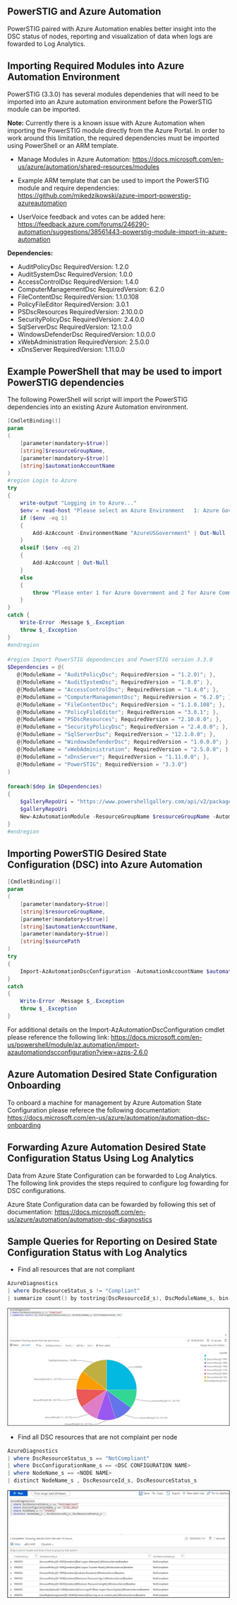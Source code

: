 ## PowerSTIG and Azure Automation
PowerSTIG paired with Azure Automation enables better insight into the DSC status of nodes, reporting and visualization of data when logs are fowarded to Log Analytics. 

## Importing Required Modules into Azure Automation Environment 
PowerSTIG (3.3.0) has several modules dependenies that will need to be imported into an Azure automation environment before the PowerSTIG module can be imported. 

**Note:** Currently there is a known issue with Azure Automation when importing the PowerSTIG module directly from the Azure Portal. In order to work around this limitation, the required dependencies must be imported using PowerShell or an ARM template. 

* Manage Modules in Azure Automation: https://docs.microsoft.com/en-us/azure/automation/shared-resources/modules

* Example ARM template that can be used to import the PowerSTIG module and require dependencies:  https://github.com/mikedzikowski/azure-import-powerstig-azureautomation   

* UserVoice feedback and votes can be added here:  https://feedback.azure.com/forums/246290-automation/suggestions/38561443-powerstig-module-import-in-azure-automation 

**Dependencies:** 
* AuditPolicyDsc RequiredVersion: 1.2.0
* AuditSystemDsc  RequiredVersion: 1.0.0
* AccessControlDsc RequiredVersion: 1.4.0
* ComputerManagementDsc RequiredVersion: 6.2.0
* FileContentDsc RequiredVersion: 1.1.0.108
* PolicyFileEditor RequiredVersion: 3.0.1
* PSDscResources RequiredVersion: 2.10.0.0
* SecurityPolicyDsc RequiredVersion: 2.4.0.0
* SqlServerDsc RequiredVersion: 12.1.0.0
* WindowsDefenderDsc RequiredVersion: 1.0.0.0
* xWebAdministration RequiredVersion: 2.5.0.0
* xDnsServer RequiredVersion: 1.11.0.0

## Example PowerShell that may be used to import PowerSTIG dependencies

The following PowerShell will script will import the PowerSTIG dependencies into an existing Azure Automation environment. 

```powershell
[CmdletBinding()] 
param 
(  
    [parameter(mandatory=$true)]
    [string]$resourceGroupName,
    [parameter(mandatory=$true)]
    [string]$automationAccountName
) 
#region Login to Azure
try
{
    write-output "Logging in to Azure..." 
    $env = read-host "Please select an Azure Environment   1: Azure Government  or  2: Azure Commercial"
    if ($env -eq 1)
    {    
        Add-AzAccount -EnvironmentName "AzureUSGovernment" | Out-Null
    }
    elseif ($env -eq 2)
    {
        Add-AzAccount | Out-Null
    }
    else
    {
        throw "Please enter 1 for Azure Government and 2 for Azure Commercial"
    }
}
catch {
    Write-Error -Message $_.Exception
    throw $_.Exception
}
#endregion 

#region Import PowerSTIG dependencies and PowerSTIG version 3.3.0
$Dependencies = @(
   @{ModuleName = "AuditPolicyDsc"; RequiredVersion = "1.2.0)"; }, 
   @{ModuleName = "AuditSystemDsc"; RequiredVersion = "1.0.0"; },
   @{ModuleName = "AccessControlDsc"; RequiredVersion = "1.4.0"; },
   @{ModuleName = "ComputerManagementDsc"; RequiredVersion = "6.2.0"; },
   @{ModuleName = "FileContentDsc"; RequiredVersion = "1.1.0.108"; },
   @{ModuleName = "PolicyFileEditor"; RequiredVersion = "3.0.1"; },
   @{ModuleName = "PSDscResources"; RequiredVersion = "2.10.0.0"; },
   @{ModuleName = "SecurityPolicyDsc"; RequiredVersion = "2.4.0.0"; },
   @{ModuleName = "SqlServerDsc"; RequiredVersion = "12.1.0.0"; },
   @{ModuleName = "WindowsDefenderDsc"; RequiredVersion = "1.0.0.0"; },
   @{ModuleName = "xWebAdministration"; RequiredVersion = "2.5.0.0"; }
   @{ModuleName = "xDnsServer"; RequiredVersion = "1.11.0.0"; },
   @{ModuleName = "PowerSTIG"; RequiredVersion = "3.3.0"}
)

foreach($dep in $Dependencies)
{
    $galleryRepoUri = "https://www.powershellgallery.com/api/v2/package/" + $dep.ModuleName + "/" + $dep.RequiredVersion
    $galleryRepoUri
    New-AzAutomationModule -ResourceGroupName $resourceGroupName -AutomationAccountName $automationAccountName -Name $dep.ModuleName -ContentLink $galleryRepoUri
}
#endregion 
``` 

## Importing PowerSTIG Desired State Configuration (DSC) into Azure Automation
```powershell
[CmdletBinding()] 
param 
(  
    [parameter(mandatory=$true)]
    [string]$resourceGroupName,
    [parameter(mandatory=$true)]
    [string]$automationAccountName,
    [parameter(mandatory=$true)]
    [string]$sourcePath
) 
try 
{
    Import-AzAutomationDscConfiguration -AutomationAccountName $automationAccountName -ResourceGroupName $resourceGroupName -SourcePath $sourcePath -Force
}
catch
{
    Write-Error -Message $_.Exception
    throw $_.Exception
}
```

For additional details on the Import-AzAutomationDscConfiguration cmdlet please reference the following link: 
https://docs.microsoft.com/en-us/powershell/module/az.automation/import-azautomationdscconfiguration?view=azps-2.6.0

## Azure Automation Desired State Configuration Onboarding 

To onboard a machine for management by Azure Automation State Configuration please referece the following documentation: https://docs.microsoft.com/en-us/azure/automation/automation-dsc-onboarding 

## Forwarding Azure Automation Desired State Configuration Status Using Log Analytics

Data from Azure State Configuration can be forwarded to Log Analytics. The following link provides the steps required to configure log fowarding for DSC configurations. 

Azure State Configuration data can be fowarded by following this set of documentation: https://docs.microsoft.com/en-us/azure/automation/automation-dsc-diagnostics 

## Sample Queries for Reporting on Desired State Configuration Status with Log Analytics

* Find all resources that are not compliant 
```powershell
AzureDiagnostics
| where DscResourceStatus_s != "Compliant"
| summarize count() by tostring(DscResourceId_s), DscModuleName_s, bin(TimeGenerated, 4h) 
``` 
![ExampleQueryOutput1](images/ExampleDSCQuery1.jpg)

* Find all DSC resources that are not complaint per node
```powershell
AzureDiagnostics
| where DscResourceStatus_s == "NotCompliant"
| where DscConfigurationName_s == <DSC CONFIGURATION NAME>
| where NodeName_s == <NODE NAME>
| distinct NodeName_s , DscResourceId_s, DscResourceStatus_s   
``` 
![ExampleQueryOutput2](images/ExampleDSCQuery2.jpg)